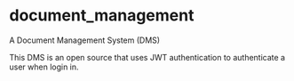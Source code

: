 # document_management
A Document Management System (DMS)

This DMS is an open source that uses JWT authentication to authenticate a user when login in.

